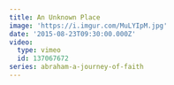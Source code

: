```yaml
---
title: An Unknown Place
image: 'https://i.imgur.com/MuLYIpM.jpg'
date: '2015-08-23T09:30:00.000Z'
video:
  type: vimeo
  id: 137067672
series: abraham-a-journey-of-faith
---
```


